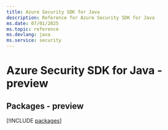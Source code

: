 ```yaml
---
title: Azure Security SDK for Java
description: Reference for Azure Security SDK for Java
ms.date: 07/01/2025
ms.topic: reference
ms.devlang: java
ms.service: security
---
```

# Azure Security SDK for Java - preview
## Packages - preview
[!INCLUDE [packages](security-index.md)]